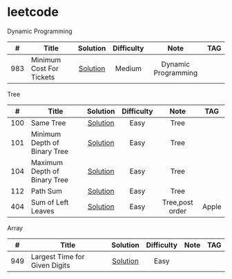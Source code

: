 # leetcode

Dynamic Programming

| # |  Title           |Solution  |Difficulty |Note|TAG|
|------------| ------------- |:-------------:| :-----:|:-----:|:-----:|
| 983 | Minimum Cost For Tickets       |  [Solution](https://github.com/sugur/leetcode/blob/master/src/main/java/idv/swtang/leetcode/dynamic_programming/MinimumCostForTickets.java) | Medium |Dynamic Programming||


Tree

| # |  Title           |Solution  |Difficulty |Note|TAG|
|------------| ------------- |:-------------:| :-----:|:-----:|:-----:|
| 100 | Same Tree       |  [Solution](https://github.com/sugur/leetcode/blob/master/src/main/java/idv/swtang/leetcode/tree/SameTree.java) | Easy |Tree||
| 101 |Minimum Depth of Binary Tree       |  [Solution](https://github.com/sugur/leetcode/blob/master/src/main/java/idv/swtang/leetcode/tree/MinimumDepthOfBinaryTree.java) | Easy |Tree||
| 104 |  Maximum Depth of Binary Tree       |  [Solution](https://github.com/sugur/leetcode/blob/master/src/main/java/idv/swtang/leetcode/tree/MaximumDepthofBinaryTree.java) | Easy |Tree||
| 112 | Path Sum       |  [Solution](https://github.com/sugur/leetcode/blob/master/src/main/java/idv/swtang/leetcode/tree/PathSum.java) | Easy |Tree||
| 404 | Sum of Left Leaves |  [Solution](https://github.com/sugur/leetcode/blob/master/src/main/java/idv/swtang/leetcode/tree/SumOfLeftLeaves.java) | Easy |Tree,post order|Apple|


Array

| # |  Title           |Solution  |Difficulty |Note|TAG|
|------------| ------------- |:-------------:| :-----:|:-----:|:-----:|
| 949 | Largest Time for Given Digits      |  [Solution](https://github.com/sugur/leetcode/blob/master/src/main/java/idv/swtang/leetcode/other/LargestTimeFromDigits.java) | Easy |||





